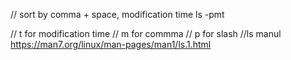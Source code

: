 // sort by comma + space, modification time
ls -pmt

// t for modification time
// m for commma
// p for slash
//ls manul
https://man7.org/linux/man-pages/man1/ls.1.html
